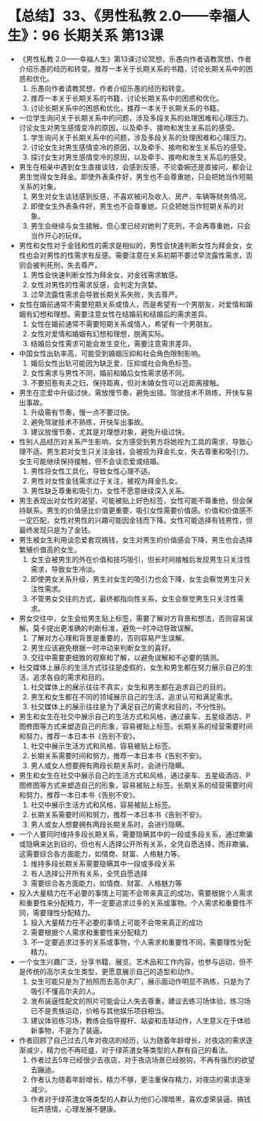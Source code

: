 # 【总结】33、《男性私教 2.0——幸福人生》：96 长期关系 第13课

-   《男性私教 2.0——幸福人生》第13课讨论冥想，乐愚向作者请教冥想，作者介绍乐愚的经历和转变。推荐一本关于长期关系的书籍，讨论长期关系中的困惑和优化。
    1.  乐愚向作者请教冥想，作者介绍乐愚的经历和转变。
    2.  推荐一本关于长期关系的书籍，讨论长期关系中的困惑和优化。
    3.  讨论长期关系中的困惑和优化，推荐一本关于长期关系的书籍。
-   一位学生询问关于长期关系中的问题，涉及多段关系的处理困难和心理压力。讨论女生对男生感情变冷的原因，以及牵手、接吻和发生关系后的感受。
    1.  学生询问关于长期关系中的问题，涉及多段关系的处理困难和心理压力。
    2.  讨论女生对男生感情变冷的原因，以及牵手、接吻和发生关系后的感受。
    3.  探讨女生对男生感情变冷的原因，以及牵手、接吻和发生关系后的感受。
-   男生在相亲中遇到女生直接谈钱，会感到反感，不论委婉还是直接问，都会让男生觉得女生拜金。即使外表条件好，男生也不会尊重她，只会把她当作短期关系的对象。
    1.  男生对女生谈钱感到反感，不喜欢被问及收入、房产、车辆等财务情况。
    2.  即使女生外表条件好，男生也不会尊重她，只会把她当作短期关系的对象。
    3.  男生会继续与女生接触，但心里已经对她判了死刑，不会再尊重她，只会当作开心的玩伴。
-   男性和女性对于金钱和性的需求是相似的，男性会快速判断女性为拜金女，女性也会对男性的性需求有反感。需要注意在关系初期不要过早流露性需求，否则会被判死刑，失去尊严。
    1.  男性会快速判断女性为拜金女，对金钱需求敏感。
    2.  女性对男性的性需求反感，会判定为贪婪。
    3.  过早流露性需求会导致长期关系失败，失去尊严。
-   女性在婚前通常不需要短期关系或情人，而是希望有一个男朋友，对爱情和婚姻有幻想和理想。需要注意女性在结婚前和结婚后的需求差异。
    1.  女性在婚前通常不需要短期关系或情人，希望有一个男朋友。
    2.  女性对爱情和婚姻有幻想和理想，脱离实际。
    3.  结婚后女性需求可能会发生变化，需要注意需求差异。
-   中国女性出轨率高，可能受到婚姻压抑和社会角色限制影响。
    1.  婚后女性出轨可能因为缺乏爱、压抑或社会角色标签。
    2.  女性需求与男性不同，婚前和婚后女性需求感不同。
    3.  不要招惹有夫之妇，保持距离，但对未婚女性可以近距离接触。
-   男生在恋爱中升级过快，需放慢节奏，避免出错。驾驶技术不熟练，开快车易出事故。
    1.  升级需有节奏，慢一点不要过快。
    2.  避免驾驶技术不熟练，开快车出事故。
    3.  建议放慢节奏，尤其是对理想对象，避免升级过快。
-   性别人品经历对关系产生影响，女方感受到男方将她视为工具的需求，导致心理不适。男生若对女生只关注金钱，会被视为拜金扎女，失去尊重和吸引力。女生可能继续保持接触，但不会谈恋爱或结婚。
    1.  男性将女性工具化，导致女性心理不适。
    2.  男性对女性金钱需求过于关注，被视为拜金扎女。
    3.  男性缺乏尊重和吸引力，女性不愿意继续深入关系。
-   男生表现出对女性的渴望，可能被贴上好色标签，女性可能不尊重他，但会保持联系。男生的价值感比价值更重要，吸引女性需要价值感。价值和价值感不一定匹配，女性对男性的兴趣可能因金钱而下降。女性可能选择有钱男性，但最终发现只是为了金钱。
-   男生被女生利用谈恋爱套现搞钱，女生对男生的价值感会下降，男生也会选择繁殖价值高的女生。
    1.  女生会被男生的外在价值和技巧吸引，但长时间接触后发现男生只关注性需求，导致女生冷淡。
    2.  即使男女关系升级，男生对女生的吸引力也会下降，女生会察觉男生只关注性需求。
    3.  不管男女交往的方式，最终都指向性关系，女生会察觉男生只关注性需求。
-   男女交往中，女生会给男生贴上标签，需要了解对方背景和想法，否则容易误解。莫卡提出更准确的判断标准，避免一时冲动导致误解。
    1.  了解对方心理和背景是重要的，否则容易产生误解。
    2.  男生应该避免根据一时冲动来判断女生的喜好。
    3.  交往中需要更细致的观察和了解，以避免误解和不必要的猜测。
-   社交媒体上展示的生活方式往往是虚假的，女生和男生都在努力展示自己的生活，追求各自的需求和目的。
    1.  社交媒体上的展示往往不真实，女生和男生都在追求自己的目的。
    2.  男生和女生都在不同的领域展示自己的生活，追求认可和满足需求。
    3.  社交媒体上的展示往往是为了满足自己的需求和目的，不分性别。
-   男生和女生在社交中展示自己的生活方式和风格，通过豪车、五星级酒店、P图修图等方式来塑造自己的形象，容易被贴上标签。长期关系的经营需要时间和努力，推荐一本日本书《告别不安》。
    1.  社交中展示生活方式和风格，容易被贴上标签。
    2.  长期关系需要时间和努力，推荐一本日本书《告别不安》。
    3.  男人或女人想要拥有两段长期关系时，会进行隐瞒。
-   男生和女生在社交中展示自己的生活方式和风格，通过豪车、五星级酒店、P图修图等方式来塑造自己的形象，容易被贴上标签。长期关系的经营需要时间和努力，推荐一本日本书《告别不安》。
    1.  社交中展示生活方式和风格，容易被贴上标签。
    2.  长期关系需要时间和努力，推荐一本日本书《告别不安》。
    3.  男人或女人想要拥有两段长期关系时，会进行隐瞒。
-   一个人要同时维持多段长期关系，需要隐瞒其中的一段或多段关系，通过欺骗或隐瞒来达到目的，但也有人选择公开所有关系，全凭自愿选择，而非欺骗。这需要综合各方面能力，如情商、财富、人格魅力等。
    1.  维持多段长期关系需要隐瞒其中一段或多段关系
    2.  有人选择公开所有关系，全凭自愿选择
    3.  需要综合各方面能力，如情商、财富、人格魅力等
-   投入大量精力在不必要的事情上可能不会带来真正的成功，需要根据个人需求和重要性来分配精力，不一定要追求过多的关系或事物。个人需求和重要性不同，需要理性分配精力。
    1.  投入大量精力在不必要的事情上可能不会带来真正的成功
    2.  需要根据个人需求和重要性来分配精力
    3.  不一定要追求过多的关系或事物，个人需求和重要性不同，需要理性分配精力。
-   一个女生兴趣广泛，分享书籍、展览、艺术品和工作内容，也参与运动，但不是传统的高尔夫女生类型，更愿意展示自己的造型和动作。
    1.  女生可能只是为了拍照而去高尔夫厂，展示面动作明显不熟练，只是为了吸引不懂高尔夫的人。
    2.  发布装逼性配文的照片可能会让人失去尊重，建议去练习场体验，练习场已不是贵族运动，价格与其他娱乐项目相当。
    3.  建议体验练习场，教练会指导握杆、站姿和击球动作，人生意义在于体验新事物，不是为了装逼。
-   作者回顾了自己过去几年对夜店的经历，认为随着年龄增长，对夜店的需求逐渐减少，精力也不再旺盛，对于绿茶渣女等类型的人群有自己的看法。
    1.  作者过去5年已经很少去夜店，对于夜店场景已经脱钩，不再有强烈的欲望去蹦迪。
    2.  作者认为随着年龄增长，精力不够，更注重保存精力，对夜店的需求逐渐减少。
    3.  作者对于绿茶渣女等类型的人群认为他们心理暗黑，喜欢虚荣装逼、搞钱玩弄感情，心理发展不健康。